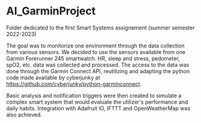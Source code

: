 # AI_GarminProject

Folder dedicated to the first Smart Systems assignement (summer semester 2022-2023)

The goal was to monitorize one environment through the data collection from various sensors. We decided to use the sensors available from one Garmin Forerunner 245 smartwatch. HR, sleep and stress, pedometer, spO2, etc. data was collected and processed. The access to the data was done through the Garmin Connect API, reutilizing and adapting the python code made available by cyberjunky at https://github.com/cyberjunky/python-garminconnect.

Basic analysis and notification triggers were then created to simulate a complex smart system that would evaluate the utilizer's performance and daily habits. Integration with Adafruit IO, IFTTT and OpenWeatherMap was also achieved.
